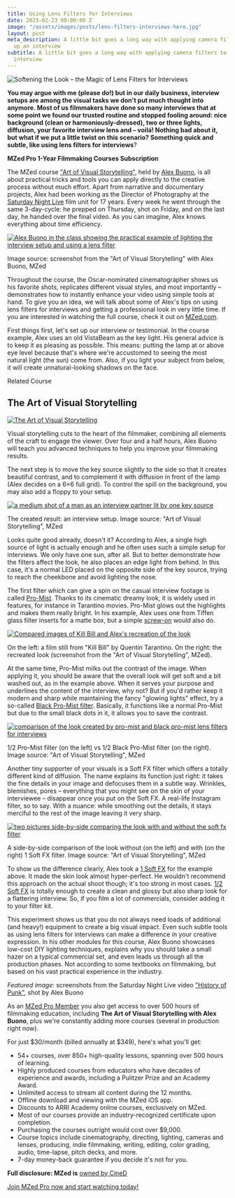 ```yaml
---
title: Using Lens Filters for Interviews
date: 2023-02-23 00:00:00 Z
image: "/assets/images/posts/lens-filters-interviews-hero.jpg"
layout: post
meta_description: A little bit goes a long way with applying camera filters to spice
  up an interview
subtitle: A little bit goes a long way with applying camera filters to spice up an
  interview
---
```


![Softening the Look – the Magic of Lens Filters for Interviews](/assets/images/posts/lens-filters-interviews-hero.jpg)

**You may argue with me (please do!) but in our daily business, interview setups are among the visual tasks we don't put much thought into anymore. Most of us filmmakers have done so many interviews that at some point we found our trusted routine and stopped fooling around: nice background (clean or harmoniously-dressed), two or three lights, diffusion, your favorite interview lens and – voilá! Nothing bad about it, but what if we put a little twist on this scenario? Something quick and subtle, like using lens filters for interviews**?

**MZed Pro 1-Year Filmmaking Courses Subscription**

The MZed course ["Art of Visual Storytelling"](https://www.mzed.com/courses/art-of-visual-storytelling?tap_a=17272-420962&tap_s=3568757-d0e09e), held by [Alex Buono](http://www.alex-buono.com/), is all about practical tricks and tools you can apply directly to the creative process without much effort. Apart from narrative and documentary projects, Alex had been working as the Director of Photography at the [Saturday Night Live](https://www.nbc.com/saturday-night-live) film unit for 17 years. Every week he went through the same 3-day-cycle: he prepped on Thursday, shot on Friday, and on the last day, he handed over the final video. As you can imagine, Alex knows everything about time efficiency.

[![Alex Buono in the class showing the practical example of lighting the interview setup and using a lens filter](/assets/images/posts/alex-buono-course-practice.jpg)](/assets/images/posts/alex-buono-course-practice.jpg)

Image source: screenshot from the "Art of Visual Storytelling" with Alex Buono, MZed

Throughout the course, the Oscar-nominated cinematographer shows us his favorite shots, replicates different visual styles, and most importantly – demonstrates how to instantly enhance your video using simple tools at hand. To give you an idea, we will talk about some of Alex's tips on using lens filters for interviews and getting a professional look in very little time. If you are interested in watching the full course, check it out on [MZed.com](https://www.mzed.com/courses/art-of-visual-storytelling?tap_a=17272-420962&tap_s=3568757-d0e09e).

First things first, let's set up our interview or testimonial. In the course example, Alex uses an old VistaBeam as the key light. His general advice is to keep it as pleasing as possible. This means: putting the lamp at or above eye level because that's where we're accustomed to seeing the most natural light (the sun) come from. Also, if you light your subject from below, it will create unnatural-looking shadows on the face.

Related Course

## The Art of Visual Storytelling

[![The Art of Visual Storytelling](https://www.cined.com/content/uploads/2023/06/c20477ca77eff10d11b320849dead20c.jpg)](https://www.mzed.com/courses/art-of-visual-storytelling?tap_a=17272-420962&tap_s=3897887-d89a01)

Visual storytelling cuts to the heart of the filmmaker, combining all elements of the craft to engage the viewer. Over four and a half hours, Alex Buono will teach you advanced techniques to help you improve your filmmaking results.

The next step is to move the key source slightly to the side so that it creates beautiful contrast, and to complement it with diffusion in front of the lamp (Alex decides on a 6×6 full grid). To control the spill on the background, you may also add a floppy to your setup.

[![a medium shot of a man as an interview partner lit by one key source](/assets/images/posts/alex-buono-interview-setup.jpg)](/assets/images/posts/alex-buono-interview-setup.jpg)

The created result: an interview setup. Image source: "Art of Visual Storytelling", MZed

Looks quite good already, doesn't it? According to Alex, a single high source of light is actually enough and he often uses such a simple setup for interviews. We only have one sun, after all. But to better demonstrate how the filters affect the look, he also places an edge light from behind. In this case, it's a normal LED placed on the opposite side of the key source, trying to reach the cheekbone and avoid lighting the nose.

The first filter which can give a spin on the casual interview footage is called [Pro-Mist](https://www.bhphotovideo.com/c/product/1159122-REG/tiffen_46pm12_46mm_pro_mist_1_2_filter.html/BI/7953/KBID/8488/SID/mascha). Thanks to its cinematic dreamy look, it is widely used in features, for instance in Tarantino movies. Pro-Mist glows out the highlights and makes them really bright. In his example, Alex uses one from Tiffen glass filter inserts for a matte box, but a simple [screw-on](https://www.cined.com/tiffen-39mm-filters-released-starting-with-black-pro-mist-uv-and-circ-polarizer/) would also do.

[![Compared images of Kill Bill and Alex's recreation of the look](/assets/images/posts/pro-mist-tarantino-comparison.jpg)](/assets/images/posts/pro-mist-tarantino-comparison.jpg)

On the left: a film still from "Kill Bill" by Quentin Tarantino. On the right: the recreated look (screenshot from the "Art of Visual Storytelling", MZed).

At the same time, Pro-Mist milks out the contrast of the image. When applying it, you should be aware that the overall look will get soft and a bit washed out, as in the example above. When it serves your purpose and underlines the content of the interview, why not? But if you'd rather keep it modern and sharp while maintaining the fancy "glowing lights" effect, try a so-called [Black Pro-Mist filter](https://www.bhphotovideo.com/c/product/55661-REG/Tiffen_82BPM12_82mm_Black_Pro_Mist_1_2.html/BI/7953/KBID/8488/SID/mascha). Basically, it functions like a normal Pro-Mist but due to the small black dots in it, it allows you to save the contrast.

[![comparison of the look created by pro-mist and black pro-mist lens filters for interviews](/assets/images/posts/pro-mist-black-vs-regular-comparison.jpg)](/assets/images/posts/pro-mist-black-vs-regular-comparison.jpg)

1/2 Pro-Mist filter (on the left) vs 1/2 Black Pro-Mist filter (on the right). Image source: "Art of Visual Storytelling", MZed

Another tiny supporter of your visuals is a Soft FX filter which offers a totally different kind of diffusion. The name explains its function just right: it takes the fine details in your image and defocuses them in a subtle way. Wrinkles, blemishes, pores – everything that you might see on the skin of your interviewee – disappear once you put on the Soft FX. A real-life Instagram filter, so to say. With a nuance: while smoothing out the details, it stays merciful to the rest of the image leaving it very sharp.

[![two pictures side-by-side comparing the look with and without the soft fx filter](/assets/images/posts/soft-fx-filter-comparison.jpg)](/assets/images/posts/soft-fx-filter-comparison.jpg)

A side-by-side comparison of the look without (on the left) and with (on the right) 1 Soft FX filter. Image source: "Art of Visual Storytelling", MZed

To show us the difference clearly, Alex took a [1 Soft FX](https://www.bhphotovideo.com/c/product/59889-REG/Tiffen_77SFX1_77mm_Soft_F_X_1.html/BI/7953/KBID/8488/SID/mascha) for the example above. It made the skin look almost hyper-perfect. He wouldn't recommend this approach on the actual shoot though; it's too strong in most cases. [1/2 Soft FX](https://www.bhphotovideo.com/c/product/112680-REG/Tiffen_82SFX12_82mm_Soft_F_X_0_5.html/BI/7953/KBID/8488/SID/mascha) is totally enough to create a clean and glossy but also sharp look for a flattering interview. So, if you film a lot of commercials, consider adding it to your filter kit.

This experiment shows us that you do not always need loads of additional (and heavy!) equipment to create a big visual impact. Even such subtle tools as using lens filters for interviews can make a difference in your creative expression. In his other modules for this course, Alex Buono showcases low-cost DIY lighting techniques, explains why you should take a small hazer on a typical commercial set, and even leads us through all the production phases. Not according to some textbooks on filmmaking, but based on his vast practical experience in the industry.

_Featured image:_ screenshots from the Saturday Night Live video ["History of Punk"](https://www.youtube.com/watch?v=EEmIIl96zk0&ab_channel=SaturdayNightLive), shot by Alex Buono

As an [MZed Pro Member](https://www.mzed.com/?tap_a=17272-420962&tap_s=3568757-d0e09e) you also get access to over 500 hours of filmmaking education, including **The Art of Visual Storytelling with Alex Buono**, plus we're constantly adding more courses (several in production right now).

For just $30/month (billed annually at $349), here's what you'll get:

-   54+ courses, over 850+ high-quality lessons, spanning over 500 hours of learning.
-   Highly produced courses from educators who have decades of experience and awards, including a Pulitzer Prize and an Academy Award.
-   Unlimited access to stream all content during the 12 months.
-   Offline download and viewing with the MZed iOS app.
-   Discounts to ARRI Academy online courses, exclusively on MZed.
-   Most of our courses provide an industry-recognized certificate upon completion.
-   Purchasing the courses outright would cost over $9,000.
-   Course topics include cinematography, directing, lighting, cameras and lenses, producing, indie filmmaking, writing, editing, color grading, audio, time-lapse, pitch decks, and more.
-   7-day money-back guarantee if you decide it's not for you.

**Full disclosure: MZed is** [owned by CineD](https://www.cined.com/cined-acquires-mzed/)

[Join MZed Pro now and start watching today!](https://www.mzed.com/?tap_a=17272-420962&tap_s=3568757-d0e09e)